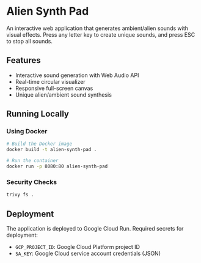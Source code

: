 # Alien Synth Pad
An interactive web application that generates ambient/alien sounds with visual effects. Press any letter key to create unique sounds, and press ESC to stop all sounds.

## Features
- Interactive sound generation with Web Audio API
- Real-time circular visualizer
- Responsive full-screen canvas
- Unique alien/ambient sound synthesis

## Running Locally

### Using Docker 
```bash
# Build the Docker image
docker build -t alien-synth-pad .

# Run the container
docker run -p 8080:80 alien-synth-pad
```

### Security Checks
```bash
trivy fs .
```

## Deployment
The application is deployed to Google Cloud Run. Required secrets for deployment:
- `GCP_PROJECT_ID`: Google Cloud Platform project ID
- `SA_KEY`: Google Cloud service account credentials (JSON)